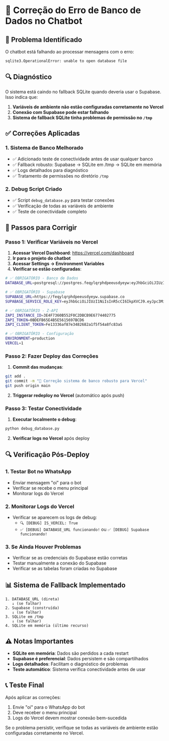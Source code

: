 # 🔧 Correção do Erro de Banco de Dados no Chatbot

## 🚨 Problema Identificado

O chatbot está falhando ao processar mensagens com o erro:
```
sqlite3.OperationalError: unable to open database file
```

## 🔍 Diagnóstico

O sistema está caindo no fallback SQLite quando deveria usar o Supabase. Isso indica que:

1. **Variáveis de ambiente não estão configuradas corretamente no Vercel**
2. **Conexão com Supabase pode estar falhando**
3. **Sistema de fallback SQLite tinha problemas de permissão no `/tmp`**

## ✅ Correções Aplicadas

### 1. **Sistema de Banco Melhorado** 
- ✅ Adicionado teste de conectividade antes de usar qualquer banco
- ✅ Fallback robusto: Supabase → SQLite em /tmp → SQLite em memória
- ✅ Logs detalhados para diagnóstico
- ✅ Tratamento de permissões no diretório `/tmp`

### 2. **Debug Script Criado**
- ✅ Script `debug_database.py` para testar conexões
- ✅ Verificação de todas as variáveis de ambiente
- ✅ Teste de conectividade completo

## 🚀 Passos para Corrigir

### Passo 1: Verificar Variáveis no Vercel

1. **Acessar Vercel Dashboard**: https://vercel.com/dashboard
2. **Ir para o projeto do chatbot**
3. **Acessar Settings → Environment Variables**
4. **Verificar se estão configuradas**:

```bash
# ✅ OBRIGATÓRIO - Banco de Dados
DATABASE_URL=postgresql://postgres.feqylqrphdpeeusdyeyw:eyJhbGciOiJIUzI1NiIsInR5cCI6IkpXVCJ9.eyJpc3MiOiJzdXBhYmFzZSIsInJlZiI6ImZlcXlscXJwaGRwZWV1c2R5ZXl3Iiwicm9sZSI6InNlcnZpY2Vfcm9sZSIsImlhdCI6MTc1Mzg3NDA5OSwiZXhwIjoyMDY5NDUwMDk5fQ.gEF_cKRzAtDklZuTueVX_1XzaFrGONzECBS4tt13uIc@feqylqrphdpeeusdyeyw.supabase.co:5432/postgres

# ✅ OBRIGATÓRIO - Supabase
SUPABASE_URL=https://feqylqrphdpeeusdyeyw.supabase.co
SUPABASE_SERVICE_ROLE_KEY=eyJhbGciOiJIUzI1NiIsInR5cCI6IkpXVCJ9.eyJpc3MiOiJzdXBhYmFzZSIsInJlZiI6ImZlcXlscXJwaGRwZWV1c2R5ZXl3Iiwicm9sZSI6InNlcnZpY2Vfcm9sZSIsImlhdCI6MTc1Mzg3NDA5OSwiZXhwIjoyMDY5NDUwMDk5fQ.gEF_cKRzAtDklZuTueVX_1XzaFrGONzECBS4tt13uIc

# ✅ OBRIGATÓRIO - Z-API  
ZAPI_INSTANCE_ID=3E4F7360B552F0C2DBCB9E6774402775
ZAPI_TOKEN=0BDEFB65E4B5E5615697BCD6
ZAPI_CLIENT_TOKEN=Fe13336af87e3482682a1f5f54a8fc83aS

# ✅ OBRIGATÓRIO - Configuração
ENVIRONMENT=production
VERCEL=1
```

### Passo 2: Fazer Deploy das Correções

1. **Commit das mudanças**:
```bash
git add .
git commit -m "🔧 Correção sistema de banco robusto para Vercel"
git push origin main
```

2. **Triggerar redeploy no Vercel** (automático após push)

### Passo 3: Testar Conectividade

1. **Executar localmente o debug**:
```bash
python debug_database.py
```

2. **Verificar logs no Vercel** após deploy

## 🔍 Verificação Pós-Deploy

### 1. Testar Bot no WhatsApp
- Enviar mensagem "oi" para o bot
- Verificar se recebe o menu principal
- Monitorar logs do Vercel

### 2. Monitorar Logs do Vercel
- Verificar se aparecem os logs de debug:
  - `🔍 [DEBUG] IS_VERCEL: True`
  - `✅ [DEBUG] DATABASE_URL funcionando!` ou `✅ [DEBUG] Supabase funcionando!`

### 3. Se Ainda Houver Problemas
- Verificar se as credenciais do Supabase estão corretas
- Testar manualmente a conexão do Supabase
- Verificar se as tabelas foram criadas no Supabase

## 📊 Sistema de Fallback Implementado

```
1. DATABASE_URL (direta) 
   ↓ (se falhar)
2. Supabase (construída) 
   ↓ (se falhar)
3. SQLite em /tmp 
   ↓ (se falhar)
4. SQLite em memória (último recurso)
```

## ⚠️ Notas Importantes

- **SQLite em memória**: Dados são perdidos a cada restart
- **Supabase é preferencial**: Dados persistem e são compartilhados
- **Logs detalhados**: Facilitam o diagnóstico de problemas
- **Teste automático**: Sistema verifica conectividade antes de usar

## 📞 Teste Final

Após aplicar as correções:
1. Envie "oi" para o WhatsApp do bot
2. Deve receber o menu principal
3. Logs do Vercel devem mostrar conexão bem-sucedida

Se o problema persistir, verifique se todas as variáveis de ambiente estão configuradas corretamente no Vercel.